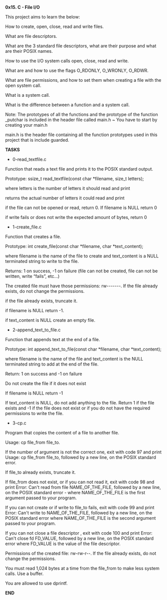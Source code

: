 **0x15. C - File I/O**

This project aims to learn the below:

How to create, open, close, read and write files.

What are file descriptors.

What are the 3 standard file descriptors, what are their purpose and what are their POSIX names.

How to use the I/O system calls open, close, read and write.

What are and how to use the flags O_RDONLY, O_WRONLY, O_RDWR.

What are file permissions, and how to set them when creating a file with the open system call.

What is a system call.

What is the difference between a function and a system call.

Note: The prototypes of all the functions and the prototype of the function _putchar is included in the header file called main.h ~ You have to start by creating your main.h

main.h is the header file containing all the function prototypes used in this project that is include guarded.

**TASKS**

* 0-read_textfile.c

Function that reads a text file and prints it to the POSIX standard output.

Prototype: ssize_t read_textfile(const char *filename, size_t letters);

where letters is the number of letters it should read and print

returns the actual number of letters it could read and print

if the file can not be opened or read, return 0. If filename is NULL return 0

if write fails or does not write the expected amount of bytes, return 0

* 1-create_file.c

Function that creates a file.

Prototype: int create_file(const char *filename, char *text_content);

where filename is the name of the file to create and text_content is a NULL terminated string to write to the file.

Returns: 1 on success, -1 on failure (file can not be created, file can not be written, write “fails”, etc…)

The created file must have those permissions: rw-------. If the file already exists, do not change the permissions.

if the file already exists, truncate it.

if filename is NULL return -1.

if text_content is NULL create an empty file.

* 2-append_text_to_file.c

Function that appends text at the end of a file.

Prototype: int append_text_to_file(const char *filename, char *text_content);

where filename is the name of the file and text_content is the NULL terminated string to add at the end of the file.

Return: 1 on success and -1 on failure

Do not create the file if it does not exist

If filename is NULL return -1

If text_content is NULL, do not add anything to the file. Return 1 if the file exists and -1 if the file does not exist or if you do not have the required permissions to write the file.

* 3-cp.c

Program that copies the content of a file to another file.

Usage: cp file_from file_to.

If the number of argument is not the correct one, exit with code 97 and print Usage: cp file_from file_to, followed by a new line, on the POSIX standard error.

If file_to already exists, truncate it.

If file_from does not exist, or if you can not read it, exit with code 98 and print Error: Can't read from file NAME_OF_THE_FILE, followed by a new line, on the POSIX standard error - where NAME_OF_THE_FILE is the first argument passed to your program.

If you can not create or if write to file_to fails, exit with code 99 and print Error: Can't write to NAME_OF_THE_FILE, followed by a new line, on the POSIX standard error where NAME_OF_THE_FILE is the second argument passed to your program.

If you can not close a file descriptor , exit with code 100 and print Error: Can't close fd FD_VALUE, followed by a new line, on the POSIX standard error where FD_VALUE is the value of the file descriptor.

Permissions of the created file: rw-rw-r--. If the file already exists, do not change the permissions.

You must read 1,024 bytes at a time from the file_from to make less system calls. Use a buffer.

You are allowed to use dprintf.


**END**
